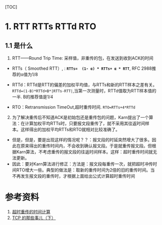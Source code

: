 [TOC]

# 1. RTT RTTs RTTd RTO

## 1.1 是什么

1. RTT——Round Trip Time: 采样值，非重传的包，在发送到收到ACK的时间

- RTTs（ Smoothed RTT）, : **`RTTs=  (1- α) * RTTs+ α * RTT`**, RFC 2988推荐的α值为1/8

- RTTd：RTTd是RTT的偏差的加权平均值，与RTTs和新的RTT样本之差有关。`RTTd=(1-B)*RTTd+B*|RTTs-RTT|`,当第一次测量时，RTTd值取为RTT样本值的一半. B的推荐值是1/4

- RTO：Retransmission TimeOut,超时重传时间. `RTO=RTTs+4*RTTd`

2. 为了解决重传后不知道ACK是初始包还是重传包的问题，Karn提出了一个算法：在计算加权平均RTTs时，只要报文段重传了，就不采用其往返时间样本。这样得出的加权平均RTTs和RTO就相对比较准确了。
- 但是，但是，要是出现这样的情况呢？？：报文段的时延突然增大了很多。因此在原来得出的重传时间内，不会收到确认报文段。于是就重传报文段。但根据Karn算法，不考虑重传的报文段的往返时间样本。这样：超时重传时间就无法更新。
- 因此：要对Karn算法进行修正：方法是：报文段每重传一次，就把超时冲传时间RTO增大一些。典型的做法是：取新的重传时间为2倍的旧的重传时间。当不再发生报文段的重传时，才根据上面给出公式计算超时重传时间



# 参考资料

1. [超时重传的时间计算](<https://blog.csdn.net/msdnwolaile/article/details/51227491>)
2. [TCP 的那些事儿（下）](<https://coolshell.cn/articles/11609.html>)